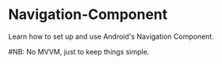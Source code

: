 # Navigation-Component

Learn how to set up and use Android's Navigation Component.

#NB:
No MVVM, just to keep things simple.
